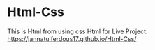 # Html-Css
This is Html from using css
Html for Live Project:  https://jannatulferdous17.github.io/Html-Css/
